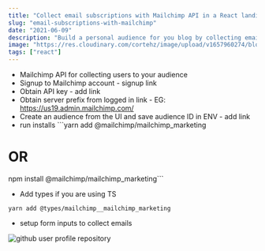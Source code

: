 ```yaml
---
title: "Collect email subscriptions with Mailchimp API in a React landing page"
slug: "email-subscriptions-with-mailchimp"
date: "2021-06-09"
description: "Build a personal audience for you blog by collecting email subscriptions with Mailchimp API using ReactJS."
image: "https://res.cloudinary.com/cortehz/image/upload/v1657960274/blog_images/main-image/graphQl.png"
tags: ["react"]
---
```


- Mailchimp API for collecting users to your audience
- Signup to Mailchimp account - signup link
- Obtain API key - add link
- Obtain server prefix from logged in link - EG: https://us19.admin.mailchimp.com/
- Create an audience from the UI and save audience ID in ENV - add link
- run installs ```yarn add @mailchimp/mailchimp_marketing

# OR

npm install @mailchimp/mailchimp_marketing```

- Add types if you are using TS

```
yarn add @types/mailchimp__mailchimp_marketing
```

- setup form inputs to collect emails

![github user profile repository](https://res.cloudinary.com/cortehz/image/upload/v1623190866/blog_images/github-repos.png)
